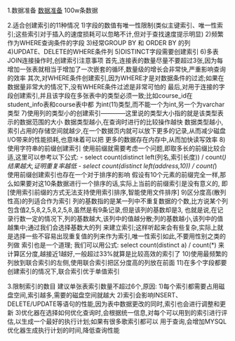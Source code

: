 1.数据准备 [数据准备](mysql数据准备.sql) 100w条数据

2.适合创建索引的11种情况
    1)字段的数值有唯一性限制(类似主键索引、唯一性索引;这些索引对于插入的速度损耗可以忽略不计,但对于查找速度提示明显)
    2)频繁作为WHERE查询条件的字段
    3)经常GROUP BY 和 ORDER BY 的列
    4)UPDATE、DELETE的WHERE条件列
    5)DISTINCT字段需要创建索引
    6)多表JOIN连接操作时,创建索引注意事项
        首先,连接表的数量尽量不要超过3张,因为每增加一张表就相当于增加了一次嵌套的循环,数量级的增长会非常快,严重影响查询的效率
        其次,对WHERE条件创建索引,因为WHERE才是对数据条件的过滤;如果在数据量非常大的情况下,没有WHERE条件过滤是非常可怕的
        最后,对用于连接的字段创建索引,并且该字段在多张表中的类型必须一致;比如course_id在student_info表和course表中都
      为int(11)类型,而不能一个为int,另一个为varchar类型
    7)使用列的类型小的创建索引————这里说的类型大小指的就是该类型表示的数据范围的大小
        数据类型越小,在查询时进行的比较操作越快
        数据类型越小,索引占用的存储空间就越少,在一个数据页内就可以放下更多的记录,从而减少磁盘I/O带来的性能损耗,也意味着可以把
      更多的数据存在内存中,从而加快读写效率
    8)使用字符串的前缀创建索引
        使用前缀就需要考虑一个问题,即取多长的前缀比较合适,这里可以参考以下公式:
        - select count(distinct left(列名,索引长度)) / count(*)   结果越大,证明重复率越低
        - select count(distinct left(address,10)) / count(*)  
        使用前缀创建索引也存在一个对于排序的影响
            假设有10个元素的前缀完全一样,那么如果要对这10条数据进行一个排序的话,实际上当前的前缀索引是没有意义的,
          即[使用索引前缀的方式无法支持使用索引排序,智能使用文件排序]
    9)区分度高(散列性高)的列适合作为索引
        列的基数指的是某一列中不重复数据的个数,比方说某个列包含值2,5,8,2,5,8,2,5,8,虽然是有9条记录,但是该列的基数却是3,
      也就是说,在记录行数一定的情况下,列的基数越大,该列中的值越分散;列的基数越小,该列中的值越集中;通过我们会选择基数大的列
      来建立索引;这样听起来会有些复杂,实际上就是选择一些不容易出现重复值的列来作为索引,唯一性索引如此,不要用性别之类的列做
      索引也是一个道理;
        我们可以用公式:
        select count(distinct a) / count(*) 来计算区分度,越接近1越好,一般超过33%就算是比较高效的索引了
    10)使用最频繁的列放到联合索引的左侧,使用联合索引把区分度高的列放在前面
    11)在多个字段都要创建索引的情况下,联合索引优于单值索引

3.限制索引的数目
    建议单张表索引数量不超过6个,原因:
    1)每个索引都需要占用磁盘空间,索引越多,需要的磁盘空间就越大
    2)索引会影响INSERT、DELETE/UPDATE等语句的性能,因为表中数据更改的同时,索引也会进行调整和更新
    3)优化器在选择如何优化查询时,会根据统一信息,对每个可以用到的索引进行评估,以生成一个最好的执行计划;如果有很多歌索引都可以
    用于查询,会增加MYSQL优化器生成执行计划的时间,降低查询性能